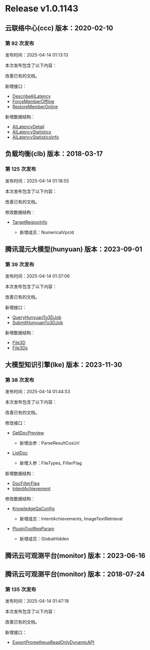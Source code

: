 # Release v1.0.1143

## 云联络中心(ccc) 版本：2020-02-10

### 第 92 次发布

发布时间：2025-04-14 01:13:13

本次发布包含了以下内容：

改善已有的文档。

新增接口：

* [DescribeAILatency](https://cloud.tencent.com/document/api/679/117857)
* [ForceMemberOffline](https://cloud.tencent.com/document/api/679/117859)
* [RestoreMemberOnline](https://cloud.tencent.com/document/api/679/117858)

新增数据结构：

* [AILatencyDetail](https://cloud.tencent.com/document/api/679/47715#AILatencyDetail)
* [AILatencyStatistics](https://cloud.tencent.com/document/api/679/47715#AILatencyStatistics)
* [AILatencyStatisticsInfo](https://cloud.tencent.com/document/api/679/47715#AILatencyStatisticsInfo)



## 负载均衡(clb) 版本：2018-03-17

### 第 125 次发布

发布时间：2025-04-14 01:18:55

本次发布包含了以下内容：

改善已有的文档。

修改数据结构：

* [TargetRegionInfo](https://cloud.tencent.com/document/api/214/30694#TargetRegionInfo)

	* 新增成员：NumericalVpcId




## 腾讯混元大模型(hunyuan) 版本：2023-09-01

### 第 39 次发布

发布时间：2025-04-14 01:37:06

本次发布包含了以下内容：

改善已有的文档。

新增接口：

* [QueryHunyuanTo3DJob](https://cloud.tencent.com/document/api/1729/117862)
* [SubmitHunyuanTo3DJob](https://cloud.tencent.com/document/api/1729/117861)

新增数据结构：

* [File3D](https://cloud.tencent.com/document/api/1729/101838#File3D)
* [File3Ds](https://cloud.tencent.com/document/api/1729/101838#File3Ds)



## 大模型知识引擎(lke) 版本：2023-11-30

### 第 38 次发布

发布时间：2025-04-14 01:44:53

本次发布包含了以下内容：

改善已有的文档。

修改接口：

* [GetDocPreview](https://cloud.tencent.com/document/api/1759/105067)

	* 新增出参：ParseResultCosUrl

* [ListDoc](https://cloud.tencent.com/document/api/1759/105064)

	* 新增入参：FileTypes, FilterFlag


新增数据结构：

* [DocFilterFlag](https://cloud.tencent.com/document/api/1759/105104#DocFilterFlag)
* [IntentAchievement](https://cloud.tencent.com/document/api/1759/105104#IntentAchievement)

修改数据结构：

* [KnowledgeQaConfig](https://cloud.tencent.com/document/api/1759/105104#KnowledgeQaConfig)

	* 新增成员：IntentAchievements, ImageTextRetrieval

* [PluginToolReqParam](https://cloud.tencent.com/document/api/1759/105104#PluginToolReqParam)

	* 新增成员：GlobalHidden




## 腾讯云可观测平台(monitor) 版本：2023-06-16



## 腾讯云可观测平台(monitor) 版本：2018-07-24

### 第 135 次发布

发布时间：2025-04-14 01:47:18

本次发布包含了以下内容：

改善已有的文档。

新增接口：

* [ExportPrometheusReadOnlyDynamicAPI](https://cloud.tencent.com/document/api/248/117863)



